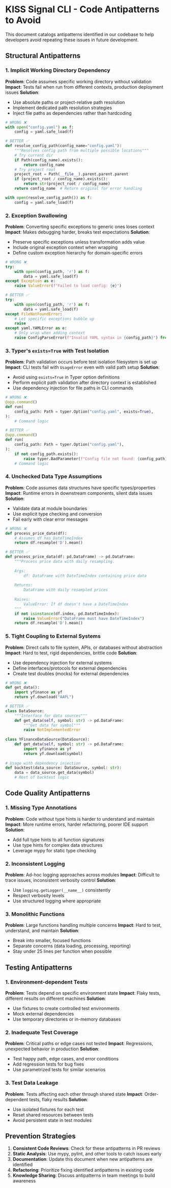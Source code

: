 # KISS Signal CLI - Code Antipatterns to Avoid

This document catalogs antipatterns identified in our codebase to help developers avoid repeating these issues in future development.

## Structural Antipatterns

### 1. Implicit Working Directory Dependency
**Problem**: Code assumes specific working directory without validation
**Impact**: Tests fail when run from different contexts, production deployment issues
**Solution**: 
- Use absolute paths or project-relative path resolution
- Implement dedicated path resolution strategies
- Inject file paths as dependencies rather than hardcoding

```python
# WRONG ❌
with open("config.yaml") as f:
    config = yaml.safe_load(f)

# BETTER ✅
def resolve_config_path(config_name="config.yaml"):
    """Resolves config path from multiple possible locations"""
    # Try current dir
    if Path(config_name).exists():
        return config_name
    # Try project root
    project_root = Path(__file__).parent.parent.parent
    if (project_root / config_name).exists():
        return str(project_root / config_name)
    return config_name  # Return original for error handling

with open(resolve_config_path()) as f:
    config = yaml.safe_load(f)
```

### 2. Exception Swallowing
**Problem**: Converting specific exceptions to generic ones loses context
**Impact**: Makes debugging harder, breaks test expectations
**Solution**: 
- Preserve specific exceptions unless transformation adds value
- Include original exception context when wrapping
- Define custom exception hierarchy for domain-specific errors

```python
# WRONG ❌
try:
    with open(config_path, 'r') as f:
        data = yaml.safe_load(f)
except Exception as e:
    raise ValueError(f"Failed to load config: {e}")

# BETTER ✅
try:
    with open(config_path, 'r') as f:
        data = yaml.safe_load(f)
except FileNotFoundError:
    # Let specific exceptions bubble up
    raise
except yaml.YAMLError as e:
    # Only wrap when adding context
    raise ConfigParseError(f"Invalid YAML syntax in {config_path}") from e
```

### 3. Typer's `exists=True` with Test Isolation
**Problem**: Path validation occurs before test isolation filesystem is set up
**Impact**: CLI tests fail with `UsageError` even with valid path setup
**Solution**:
- Avoid using `exists=True` in Typer option definitions
- Perform explicit path validation after directory context is established
- Use dependency injection for file paths in CLI commands

```python
# WRONG ❌
@app.command()
def run(
    config_path: Path = typer.Option("config.yaml", exists=True),
):
    # Command logic

# BETTER ✅
@app.command()
def run(
    config_path: Path = typer.Option("config.yaml"),
):
    if not config_path.exists():
        raise typer.BadParameter(f"Config file not found: {config_path}")
    # Command logic
```

### 4. Unchecked Data Type Assumptions
**Problem**: Code assumes data structures have specific types/properties
**Impact**: Runtime errors in downstream components, silent data issues
**Solution**:
- Validate data at module boundaries
- Use explicit type checking and conversion
- Fail early with clear error messages

```python
# WRONG ❌
def process_price_data(df):
    # Assumes df has DateTimeIndex
    return df.resample('D').mean()

# BETTER ✅
def process_price_data(df: pd.DataFrame) -> pd.DataFrame:
    """Process price data with daily resampling.
    
    Args:
        df: DataFrame with DateTimeIndex containing price data
        
    Returns:
        DataFrame with daily resampled prices
        
    Raises:
        ValueError: If df doesn't have a DateTimeIndex
    """
    if not isinstance(df.index, pd.DateTimeIndex):
        raise ValueError("DataFrame must have DateTimeIndex")
    return df.resample('D').mean()
```

### 5. Tight Coupling to External Systems
**Problem**: Direct calls to file system, APIs, or databases without abstraction
**Impact**: Hard to test, rigid dependencies, brittle code
**Solution**:
- Use dependency injection for external systems
- Define interfaces/protocols for external dependencies
- Create test doubles (mocks) for external dependencies

```python
# WRONG ❌
def get_data():
    import yfinance as yf
    return yf.download("AAPL")

# BETTER ✅
class DataSource:
    """Interface for data sources"""
    def get_data(self, symbol: str) -> pd.DataFrame:
        """Get data for symbol"""
        raise NotImplementedError
        
class YFinanceDataSource(DataSource):
    def get_data(self, symbol: str) -> pd.DataFrame:
        import yfinance as yf
        return yf.download(symbol)
        
# Usage with dependency injection
def backtest(data_source: DataSource, symbol: str):
    data = data_source.get_data(symbol)
    # Rest of backtest logic
```

## Code Quality Antipatterns

### 1. Missing Type Annotations
**Problem**: Code without type hints is harder to understand and maintain
**Impact**: More runtime errors, harder refactoring, poorer IDE support
**Solution**:
- Add full type hints to all function signatures
- Use type hints for complex data structures
- Leverage mypy for static type checking

### 2. Inconsistent Logging
**Problem**: Ad-hoc logging approaches across modules
**Impact**: Difficult to trace issues, inconsistent verbosity control
**Solution**:
- Use `logging.getLogger(__name__)` consistently
- Respect verbosity levels
- Use structured logging where appropriate

### 3. Monolithic Functions
**Problem**: Large functions handling multiple concerns
**Impact**: Hard to test, understand, and maintain
**Solution**:
- Break into smaller, focused functions
- Separate concerns (data loading, processing, reporting)
- Stay under 25 lines per function when possible

## Testing Antipatterns

### 1. Environment-dependent Tests
**Problem**: Tests depend on specific environment state
**Impact**: Flaky tests, different results on different machines
**Solution**:
- Use fixtures to create controlled test environments
- Mock external dependencies
- Use temporary directories or in-memory databases

### 2. Inadequate Test Coverage
**Problem**: Critical paths or edge cases not tested
**Impact**: Regressions, unexpected behavior in production
**Solution**:
- Test happy path, edge cases, and error conditions
- Add regression tests for bug fixes
- Use parametrized tests for similar scenarios

### 3. Test Data Leakage
**Problem**: Tests affecting each other through shared state
**Impact**: Order-dependent tests, flaky results
**Solution**:
- Use isolated fixtures for each test
- Reset shared resources between tests
- Avoid persistent state in test modules

## Prevention Strategies

1. **Consistent Code Reviews**: Check for these antipatterns in PR reviews
2. **Static Analysis**: Use mypy, pylint, and other tools to catch issues early
3. **Documentation**: Update this document when new antipatterns are identified
4. **Refactoring**: Prioritize fixing identified antipatterns in existing code
5. **Knowledge Sharing**: Discuss antipatterns in team meetings to build awareness